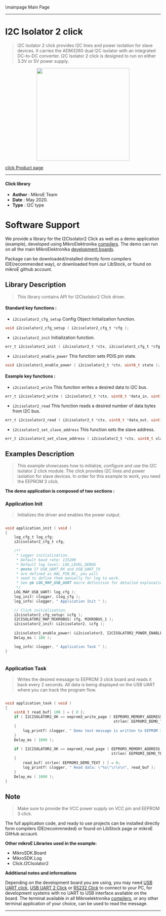 \mainpage Main Page
 
---
# I2C Isolator 2 click

> I2C Isolator 2 click provides I2C lines and power isolation for slave devices. It carries the ADM3260 dual I2C isolator with an integrated DC-to-DC converter. I2C Isolator 2 click is designed to run on either 3.3V or 5V power supply.

<p align="center">
  <img src="https://download.mikroe.com/images/click_for_ide/i2cisolator2_click.png" height=300px>
</p>


[click Product page](https://www.mikroe.com/i2c-isolator-2-click)

---


#### Click library 

- **Author**        : MikroE Team
- **Date**          : May 2020.
- **Type**          : I2C type


# Software Support

We provide a library for the I2CIsolator2 Click 
as well as a demo application (example), developed using MikroElektronika 
[compilers](https://shop.mikroe.com/compilers). 
The demo can run on all the main MikroElektronika [development boards](https://shop.mikroe.com/development-boards).

Package can be downloaded/installed directly form compilers IDE(recommended way), or downloaded from our LibStock, or found on mikroE github account. 

## Library Description

> This library contains API for I2CIsolator2 Click driver.

#### Standard key functions :

- `i2cisolator2_cfg_setup` Config Object Initialization function.
```c
void i2cisolator2_cfg_setup ( i2cisolator2_cfg_t *cfg ); 
```

- `i2cisolator2_init` Initialization function.
```c
err_t i2cisolator2_init ( i2cisolator2_t *ctx, i2cisolator2_cfg_t *cfg );
```

- `i2cisolator2_enable_power` This function sets PDIS pin state.
```c
void i2cisolator2_enable_power ( i2cisolator2_t *ctx, uint8_t state );
```

#### Example key functions :

- `i2cisolator2_write` This function writes a desired data to I2C bus.
```c
err_t i2cisolator2_write ( i2cisolator2_t *ctx, uint8_t *data_in, uint16_t len );
```

- `i2cisolator2_read` This function reads a desired number of data bytes from I2C bus.
```c
err_t i2cisolator2_read ( i2cisolator2_t *ctx, uint8_t *data_out, uint16_t len );
```

- `i2cisolator2_set_slave_address` This function sets the slave address.
```c
err_t i2cisolator2_set_slave_address ( i2cisolator2_t *ctx, uint8_t slave_addr );
```

## Examples Description

> This example showcases how to initialize, configure and use the I2C Isolator 2 click module.
> The click provides I2C lines and power isolation for slave devices. In order for this 
> example to work, you need the EEPROM 3 click.

**The demo application is composed of two sections :**

### Application Init 

> Initializes the driver and enables the power output.

```c

void application_init ( void )
{
    log_cfg_t log_cfg;
    i2cisolator2_cfg_t cfg;

    /** 
     * Logger initialization.
     * Default baud rate: 115200
     * Default log level: LOG_LEVEL_DEBUG
     * @note If USB_UART_RX and USB_UART_TX 
     * are defined as HAL_PIN_NC, you will 
     * need to define them manually for log to work. 
     * See @b LOG_MAP_USB_UART macro definition for detailed explanation.
     */
    LOG_MAP_USB_UART( log_cfg );
    log_init( &logger, &log_cfg );
    log_info( &logger, " Application Init " );

    // Click initialization.
    i2cisolator2_cfg_setup( &cfg );
    I2CISOLATOR2_MAP_MIKROBUS( cfg, MIKROBUS_1 );
    i2cisolator2_init( &i2cisolator2, &cfg );
    
    i2cisolator2_enable_power( &i2cisolator2, I2CISOLATOR2_POWER_ENABLE );
    Delay_ms ( 100 );

    log_info( &logger, " Application Task " );
}
  
```

### Application Task

> Writes the desired message to EEPROM 3 click board and reads it back every 2 seconds.
> All data is being displayed on the USB UART where you can track the program flow.

```c

void application_task ( void )
{
    uint8_t read_buf[ 100 ] = { 0 };
    if ( I2CISOLATOR2_OK == eeprom3_write_page ( EEPROM3_MEMORY_ADDRESS, EEPROM3_DEMO_TEXT, 
                                                 strlen( EEPROM3_DEMO_TEXT ) ) )
    {
        log_printf( &logger, " Demo text message is written to EEPROM 3 click!\r\n" );
    }
    Delay_ms ( 1000 );
    
    if ( I2CISOLATOR2_OK == eeprom3_read_page ( EEPROM3_MEMORY_ADDRESS, read_buf, 
                                                strlen( EEPROM3_DEMO_TEXT ) ) )
    {
        read_buf[ strlen( EEPROM3_DEMO_TEXT ) ] = 0;
        log_printf( &logger, " Read data: \"%s\"\r\n\n", read_buf );
    }
    Delay_ms ( 1000 );
}  

``` 

## Note

> Make sure to provide the VCC power supply on VCC pin and EEPROM 3 click.

The full application code, and ready to use projects can be  installed directly form compilers IDE(recommneded) or found on LibStock page or mikroE GitHub accaunt.

**Other mikroE Libraries used in the example:** 

- MikroSDK.Board
- MikroSDK.Log
- Click.I2CIsolator2

**Additional notes and informations**

Depending on the development board you are using, you may need 
[USB UART click](https://shop.mikroe.com/usb-uart-click), 
[USB UART 2 Click](https://shop.mikroe.com/usb-uart-2-click) or 
[RS232 Click](https://shop.mikroe.com/rs232-click) to connect to your PC, for 
development systems with no UART to USB interface available on the board. The 
terminal available in all Mikroelektronika 
[compilers](https://shop.mikroe.com/compilers), or any other terminal application 
of your choice, can be used to read the message.



---
